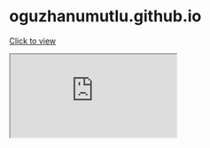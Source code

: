 # oguzhanumutlu.github.io

[Click to view](https://oguzhanumutlu.github.io/)
<iframe src="https://oguzhanumutlu.github.io/">